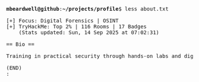 <pre>

<strong>mbeardwell@github</strong>:<strong>~/projects/profile</strong>$ less about.txt

[+] Focus: Digital Forensics | OSINT
[+] TryHackMe: Top 2% | 116 Rooms | 17 Badges
    (Stats updated: Sun, 14 Sep 2025 at 07:02:31)

== Bio ==

Training in practical security through hands-on labs and digital investigations.

(END)
:
</pre>
